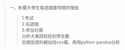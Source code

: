 > 一，影響大學生每週讀書時間的理由  
>>1.考試  
  2.玩遊戲  
>>  3.參加社團  
>分析大專院校校別學生數  
>>去開放資料網站找csv檔，再用python pandsa分析  
